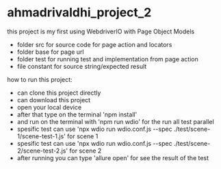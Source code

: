 # ahmadrivaldhi_project_2
this project is my first using WebdriverIO with Page Object Models 
- folder src for source code for page action and locators
- folder base for page url
- folder test for running test and implementation from page action
- file constant for source string/expected result

how to run this project:
- can clone this project directly
- can download this project
- open your local device
- after that type on the terminal 'npm install'
- and run on the terminal with 'npm run wdio' for the run all test parallel
- spesific test can use 'npx wdio run wdio.conf.js  --spec ./test/scene-1/scene-test-1.js' for scene 1
- spesific test can use 'npx wdio run wdio.conf.js  --spec ./test/scene-2/scene-test-2.js' for scene 2
- after running you can type 'allure open' for see the result of the test
